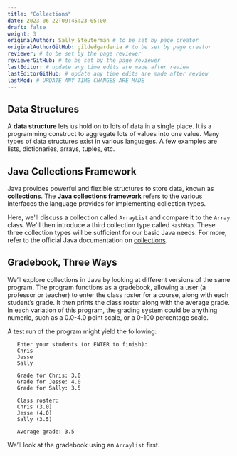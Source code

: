 ```yaml
---
title: "Collections"
date: 2023-06-22T09:45:23-05:00
draft: false
weight: 3
originalAuthor: Sally Steuterman # to be set by page creator
originalAuthorGitHub: gildedgardenia # to be set by page creator
reviewer: # to be set by the page reviewer
reviewerGitHub: # to be set by the page reviewer
lastEditor: # update any time edits are made after review
lastEditorGitHub: # update any time edits are made after review
lastMod: # UPDATE ANY TIME CHANGES ARE MADE
---
```


## Data Structures

A **data structure** lets us hold on to lots of data in a single place. It 
is a programming construct to aggregate lots of values into one value. Many 
types of data structures exist in various languages. A few examples are 
lists, dictionaries, arrays, tuples, etc. 

## Java Collections Framework

Java provides powerful and flexible structures to store data, known as
**collections**. The **Java collections framework** refers to the various interfaces
the language provides for implementing collection types. 

Here, we'll discuss a collection called `ArrayList` and compare it to the 
`Array` class. We'll then introduce a third collection type called `HashMap`. 
These three collection types will be sufficient for our basic Java needs. 
For more, refer to the official Java documentation on [collections](http://docs.oracle.com/javase/8/docs/api/java/util/Collections.html).

## Gradebook, Three Ways

We’ll explore collections in Java by looking at different versions of
the same program. The program functions as a gradebook, allowing a
user (a professor or teacher) to enter the class roster for a course,
along with each student’s grade. It then prints the class roster along
with the average grade. In each variation of this program, the grading
system could be anything numeric, such as a 0.0-4.0 point scale, or a
0-100 percentage scale.

A test run of the program might yield the following:

```console
   Enter your students (or ENTER to finish):
   Chris
   Jesse
   Sally

   Grade for Chris: 3.0
   Grade for Jesse: 4.0
   Grade for Sally: 3.5

   Class roster:
   Chris (3.0)
   Jesse (4.0)
   Sally (3.5)

   Average grade: 3.5
```

We’ll look at the gradebook using an `Arraylist` first. 
